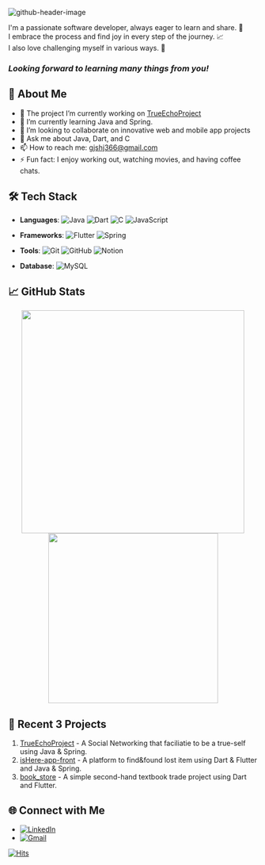 
![github-header-image](https://github.com/user-attachments/assets/32fe2e65-eec2-4e0e-b4de-fe8b3856f91f)

I'm a passionate software developer, always eager to learn and share. 👥 <br> I embrace the process and find joy in every step of the journey. 📈 <br>
I also love challenging myself in various ways. 🌱 <br>

### *Looking forward to learning many things from you!*


## 🚀 About Me

- 🔭 The project I’m currently working on [TrueEchoProject](https://github.com/TrueEchoProject/TrueEcho_Main) 
- 🌱 I’m currently learning Java and Spring.
- 👯 I’m looking to collaborate on innovative web and mobile app projects
- 💬 Ask me about Java, Dart, and C
- 📫 How to reach me: [gjshj366@gmail.com](mailto:gjshj366@gmail.com)
- ⚡ Fun fact: I enjoy working out, watching movies, and having coffee chats.

## 🛠️ Tech Stack

- **Languages**: 
  ![Java](https://img.shields.io/badge/Java-ED8B00?style=flat&logo=java&logoColor=white) 
  ![Dart](https://img.shields.io/badge/Dart-0175C2?style=flat&logo=dart&logoColor=white) 
  ![C](https://img.shields.io/badge/C-A8B9CC?style=flat&logo=c&logoColor=white) 
  ![JavaScript](https://img.shields.io/badge/JavaScript-F7DF1E?style=flat&logo=javascript&logoColor=black)
  
- **Frameworks**: 
  ![Flutter](https://img.shields.io/badge/Flutter-02569B?style=flat&logo=flutter&logoColor=white) 
  ![Spring](https://img.shields.io/badge/Spring-6DB33F?style=flat&logo=spring&logoColor=white)
  
- **Tools**: 
  ![Git](https://img.shields.io/badge/Git-F05032?style=flat&logo=git&logoColor=white) 
  ![GitHub](https://img.shields.io/badge/GitHub-181717?style=flat&logo=github&logoColor=white) 
  ![Notion](https://img.shields.io/badge/Notion-000000?style=flat&logo=notion&logoColor=white)

- **Database**: 
  ![MySQL](https://img.shields.io/badge/MySQL-4479A1?style=flat&logo=mysql&logoColor=white)

## 📈 GitHub Stats

<p align="center">
  <img width="450" src="https://github-readme-stats.vercel.app/api?username=HeeJohn&show_icons=true&theme=dark&title_color=5E8941&text_color=2D421F&icon_color=5E8941&bg_color=DBDBDB" />
  <img width="343" src="https://github-readme-stats.vercel.app/api/top-langs/?username=HeeJohn&layout=compact&theme=dark&title_color=5E8941&text_color=2D421F&bg_color=DBDBDB" />
</p>


## 🌟 Recent 3 Projects

1. [TrueEchoProject](https://github.com/TrueEchoProject/TrueEcho_Main) - A Social Networking that faciliatie to be a true-self using Java & Spring.
2. [isHere-app-front](https://github.com/Kookutility/isHere-app-front) - A platform to find&found lost item using Dart & Flutter and Java & Spring.
3. [book_store](https://github.com/HeeJohn/book_store) - A simple second-hand textbook trade project using Dart and Flutter.

## 🌐 Connect with Me

- [![LinkedIn](https://img.shields.io/badge/LinkedIn-0077B5?style=flat&logo=linkedin&logoColor=white)](https://www.linkedin.com/in/huijun-seo-2081ba29b/)
- [![Gmail](https://img.shields.io/badge/Gmail-D14836?style=flat&logo=gmail&logoColor=white)](mailto:gjshj366@gmail.com)

 [![Hits](https://hits.seeyoufarm.com/api/count/incr/badge.svg?url=https%3A%2F%2Fgithub.com%2FHeeJohn&count_bg=%23DBDBDB&title_bg=%23DBDBDB&icon=&icon_color=%23E7E7E7&title=VISIT&edge_flat=false)](https://github.com/HeeJohn)
